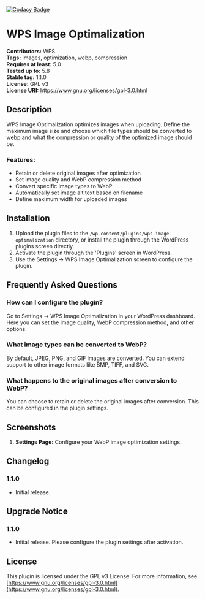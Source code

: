 [![Codacy Badge](https://app.codacy.com/project/badge/Grade/f1f87b64a2474aa7bbd1b62007d17c8b)](https://app.codacy.com/gh/strankanakluc/wps-image-optimalization/dashboard?utm_source=gh&utm_medium=referral&utm_content=&utm_campaign=Badge_grade)
# WPS Image Optimalization

**Contributors:** WPS  
**Tags:** images, optimization, webp, compression  
**Requires at least:** 5.0  
**Tested up to:** 5.8  
**Stable tag:** 1.1.0  
**License:** GPL v3  
**License URI:** https://www.gnu.org/licenses/gpl-3.0.html  

## Description

WPS Image Optimalization optimizes images when uploading. Define the maximum image size and choose which file types should be converted to webp and what the compression or quality of the optimized image should be.

### Features:
- Retain or delete original images after optimization
- Set image quality and WebP compression method
- Convert specific image types to WebP
- Automatically set image alt text based on filename
- Define maximum width for uploaded images

## Installation

1. Upload the plugin files to the `/wp-content/plugins/wps-image-optimalization` directory, or install the plugin through the WordPress plugins screen directly.
2. Activate the plugin through the 'Plugins' screen in WordPress.
3. Use the Settings -> WPS Image Optimalization screen to configure the plugin.

## Frequently Asked Questions

### How can I configure the plugin?

Go to Settings -> WPS Image Optimalization in your WordPress dashboard. Here you can set the image quality, WebP compression method, and other options.

### What image types can be converted to WebP?

By default, JPEG, PNG, and GIF images are converted. You can extend support to other image formats like BMP, TIFF, and SVG.

### What happens to the original images after conversion to WebP?

You can choose to retain or delete the original images after conversion. This can be configured in the plugin settings.

## Screenshots

1. **Settings Page:** Configure your WebP image optimization settings.

## Changelog

### 1.1.0
* Initial release.

## Upgrade Notice

### 1.1.0
* Initial release. Please configure the plugin settings after activation.

## License

This plugin is licensed under the GPL v3 License. For more information, see [https://www.gnu.org/licenses/gpl-3.0.html](https://www.gnu.org/licenses/gpl-3.0.html).
